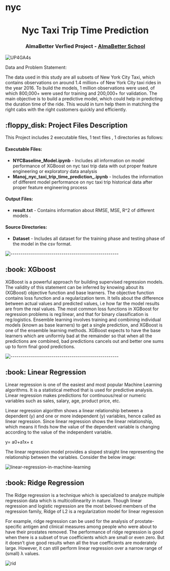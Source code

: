 # nyc

</p>
<h1 align="center"> Nyc Taxi Trip Time Prediction </h1>
<h3 align="center"> AlmaBetter Verfied Project - <a href="https://www.almabetter.com/"> AlmaBetter School </a> </h5>


   ![UP4GA4s](https://user-images.githubusercontent.com/109129303/178731209-950c34d8-aff8-4d5f-9506-67c65a25a04f.jpg)



<p>Data and Problem Statement:

The data used in this study are all subsets of New York City Taxi, which contains observations on around 1.4 million+ of New York City taxi rides in the year 2016. To build the models, 1 million observations were used, of which 800,000+ were used for training and 200,000+ for validation. The main objective is to build a predictive model, which could help in predicting the duration time of the ride. This would in turn help them in matching the right cabs with the right customers quickly and efficiently.</p>

<h2> :floppy_disk: Project Files Description</h2>

<p>This Project includes 2 executable files, 1 text files , 1 directories as follows:</p>
<h4>Executable Files:</h4>
<ul>

 <li><b>NYCBaseline_Model.ipynb</b> - Includes all information on model performance of XGBoost on nyc taxi trip data with out proper feature engineering or exploratory data analysis </li>
  <li><b>Manoj_nyc_taxi_trip_time_prediction_.ipynb</b> - Includes the information of different model performance on nyc taxi trip historical data after proper feature engineering process</li>
</ul>

<h4>Output Files:</h4>
<ul>
  <li><b>result.txt</b> - Contains information about RMSE, MSE, R^2 of different models  .</li>
  
  </ul>

<h4>Source Directories:</h4>
<ul>
  <li><b>Dataset</b> - Includes all dataset  for the training phase and testing phase of the model in the csv format.</li>
  
</ul>


</ul>

![-----------------------------------------------------](https://raw.githubusercontent.com/andreasbm/readme/master/assets/lines/rainbow.png)

<h2> :book: XGboost </h2>

<p> XGBoost is a powerful approach for building supervised regression models. The validity of this statement can be inferred by knowing about its (XGBoost) objective function and base learners. The objective function contains loss function and a regularization term. It tells about the difference between actual values and predicted values, i.e how far the model results are from the real values. The most common loss functions in XGBoost for regression problems is reg:linear, and that for binary classification is reg:logistics. Ensemble learning involves training and combining individual models (known as base learners) to get a single prediction, and XGBoost is one of the ensemble learning methods. XGBoost expects to have the base learners which are uniformly bad at the remainder so that when all the predictions are combined, bad predictions cancels out and better one sums up to form final good predictions.



![-----------------------------------------------------](https://raw.githubusercontent.com/andreasbm/readme/master/assets/lines/rainbow.png)
   
   
<h2> :book: Linear Regression </h2>

<p> Linear regression is one of the easiest and most popular Machine Learning algorithms. It is a statistical method that is used for predictive analysis. Linear regression makes predictions for continuous/real or numeric variables such as sales, salary, age, product price, etc.

Linear regression algorithm shows a linear relationship between a dependent (y) and one or more independent (y) variables, hence called as linear regression. Since linear regression shows the linear relationship, which means it finds how the value of the dependent variable is changing according to the value of the independent variable.
   
   y= a0+a1x+ ε

The linear regression model provides a sloped straight line representing the relationship between the variables. Consider the below image:
   
   

![linear-regression-in-machine-learning](https://user-images.githubusercontent.com/109129303/178734810-7d3c637c-a4ba-4b6e-9b4a-4444608da597.png)
   
<h2> :book: Ridge Regression </h2>

<p> The Ridge regression is a technique which is specialized to analyze multiple regression data which is multicollinearity in nature. Though linear regression and logistic regression are the most beloved members of the regression family, Ridge of L2 is a regularization model for linear regression
   
   For example, ridge regression can be used for the analysis of prostate-specific antigen and clinical measures among people who were about to have their prostates removed. The performance of ridge regression is good when there is a subset of true coefficients which are small or even zero. But it doesn’t give good results when all the true coefficients are moderately large. However, it can still perform linear regression over a narrow range of (small) λ values.
   
   
![rid](https://user-images.githubusercontent.com/109129303/178740313-b500f299-28a5-46ce-b4c6-6f50fdc9e380.jpg)

   
   

